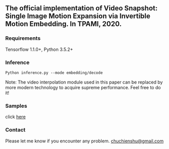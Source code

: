 ## The official implementation of Video Snapshot: Single Image Motion Expansion via Invertible Motion Embedding. In TPAMI, 2020.

### Requirements
Tensorflow 1.1.0+, Python 3.5.2+

### Inference
```shell
Python inference.py --mode embedding/decode
```
Note: The video interpolation module used in this paper can be replaced by more modern technology to acquire supreme performance. Feel free to do it!

### Samples
click [here](http://www.treeney.com/pami/VideoSnapshot.html)

### Contact 
Please let me know if you encounter any problem. chuchienshu@gmail.com